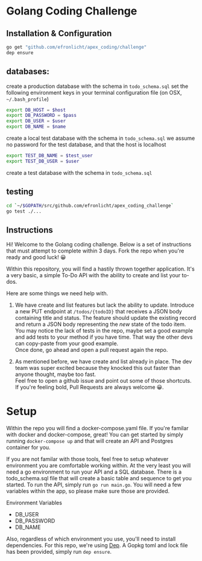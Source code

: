# Golang Coding Challenge

## Installation & Configuration

```bash
go get "github.com/efronlicht/apex_coding/challenge"
dep ensure
```

## databases:
create a production database with the schema in `todo_schema.sql`
set the following environment keys in your terminal configuration file (on OSX, `~/.bash_profile`)

```bash
export DB_HOST = $host 
export DB_PASSWORD = $pass
export DB_USER = $user
export DB_NAME = $name
```

create a local test database with the schema in `todo_schema.sql`
we assume no password for the test database, and that the host is localhost

```bash
export TEST_DB_NAME = $test_user
export TEST_DB_USER = $user
```
create a test database with the schema in `todo_schema.sql`


## testing
```bash
cd `~/$GOPATH/src/github.com/efronlicht/apex_coding_challenge`
go test ./...
```
## Instructions

Hi! Welcome to the Golang coding challenge. Below is a set of instructions that must attempt to complete within 3 days. Fork the repo when you're ready and good luck! 😀

Within this repository, you will find a hastily thrown together application. It's a very basic, a simple To-Do API with the ability to create and list your to-dos.

Here are some things we need help with.

1. We have create and list features but lack the ability to update. Introduce a new PUT endpoint at `/todos/{todoID}` that receives a JSON body containing title and status. The feature should update the existing record and return a JSON body representing the _new_ state of the todo item.  
You may notice the lack of tests in the repo, maybe set a good example and add tests to your method if you have time. That way the other devs can copy-paste from your good example.  
Once done, go ahead and open a pull request again the repo.

2. As mentioned before, we have create and list already in place. The dev team was super excited because they knocked this out faster than anyone thought, maybe too fast.  
Feel free to open a github issue and point out some of those shortcuts. If you're feeling bold, Pull Requests are always welcome 😀.

# Setup

Within the repo you will find a docker-compose.yaml file. If you're familar with docker and docker-compose, great! You can get started by simply running `docker-compose up` and that will create an API and Postgres container for you.

If you are not familar with those tools, feel free to setup whatever environment you are comfortable working within. At the very least you will need a go environment to run your API and a SQL database. There is a todo_schema.sql file that will create a basic table and sequence to get you started. To run the API, simply run `go run main.go`. You will need a few variables within the app, so please make sure those are provided.

Environment Variables

* DB_USER
* DB_PASSWORD
* DB_NAME

Also, regardless of which environment you use, you'll need to install dependencies. For this repo, we're using [Dep](https://golang.github.io/dep/). A Gopkg toml and lock file has been provided, simply run `dep ensure`.
